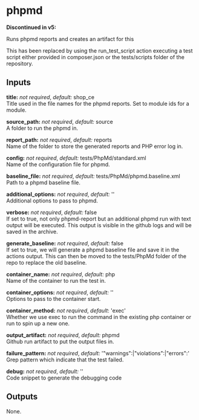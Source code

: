 # phpmd

**Discontinued in v5:**

Runs phpmd reports and creates an artifact for this

This has been replaced by using the run_test_script action executing a test script either provided in composer.json or the tests/scripts folder of the repository.

## Inputs

**title:** *not required*, *default:* shop_ce  
Title used in the file names for the phpmd reports. Set to module ids for a module.

**source_path:** *not required*, *default:* source  
A folder to run the phpmd in.

**report_path:** *not required*, *default:* reports  
Name of the folder to store the generated reports and PHP error log in.

**config:** *not required*, *default:* tests/PhpMd/standard.xml  
Name of the configuration file for phpmd.

**baseline_file:** *not required*, *default:* tests/PhpMd/phpmd.baseline.xml  
Path to a phpmd baseline file.

**additional_options:** *not required*, *default:* ''  
Additional options to pass to phpmd.

**verbose:** *not required*, *default:* false  
If set to true, not only phpmd-report but an additional phpmd run with text output
will be executed. This output is visible in the github logs and will be saved in the archive.

**generate_baseline:** *not required*, *default:* false  
If set to true, we will generate a phpmd baseline file and save it in the actions output.
This can then be moved to the tests/PhpMd folder of the repo to replace the old baseline.

**container_name:** *not required*, *default:*  php  
Name of the container to run the test in.

**container_options:** *not required*, *default:*  ''  
Options to pass to the container start.

**container_method:** *not required*, *default*: 'exec'  
Whether we use exec to run the command in the existing php container or run to spin up a new one.

**output_artifact:** *not required*, *default:*  phpmd  
Github run artifact to put the output files in.

**failure_pattern:** *not required*, *default:*  '"warnings":|"violations":|"errors":'  
Grep pattern which indicate that the test failed.

**debug:** *not required*, *default:* ''  
Code snippet to generate the debugging code

## Outputs

None.
